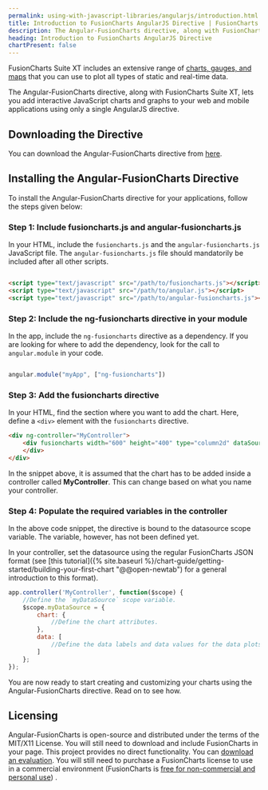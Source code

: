 ```yaml
---
permalink: using-with-javascript-libraries/angularjs/introduction.html
title: Introduction to FusionCharts AngularJS Directive | FusionCharts
description: The Angular-FusionCharts directive, along with FusionCharts Suite XT, lets you add interactive JavaScript charts/graphs to your web/mobile apps
heading: Introduction to FusionCharts AngularJS Directive
chartPresent: false
---
```


FusionCharts Suite XT includes an extensive range of [charts, gauges, and maps](http://www.fusioncharts.com/charts/) that you can use to plot all types of static and real-time data.

The Angular-FusionCharts directive, along with FusionCharts Suite XT, lets you add interactive JavaScript charts and graphs to your web and mobile applications using only a single AngularJS directive.

## Downloading the Directive

You can download the Angular-FusionCharts directive from [here](http://www.fusioncharts.com/angularjs-charts/).

## Installing the Angular-FusionCharts Directive

To install the Angular-FusionCharts directive for your applications, follow the steps given below:

### Step 1: Include fusioncharts.js and angular-fusioncharts.js

In your HTML, include the `fusioncharts.js` and the `angular-fusioncharts.js` JavaScript file. The `angular-fusioncharts.js` file should mandatorily be included after all other scripts.

```html

<script type="text/javascript" src="/path/to/fusioncharts.js"></script>
<script type="text/javascript" src="/path/to/angular.js"></script>
<script type="text/javascript" src="/path/to/angular-fusioncharts.js"></script>

```

### Step 2: Include the ng-fusioncharts directive in your module

In the app, include the `ng-fusioncharts` directive as a dependency. If you are looking for where to add the dependency, look for the call to `angular.module` in your code.

```javascript

angular.module("myApp", ["ng-fusioncharts"])

```

### Step 3: Add the fusioncharts directive

In your HTML, find the section where you want to add the chart. Here, define a `<div>` element with the `fusioncharts` directive.

```html
<div ng-controller="MyController">
    <div fusioncharts width="600" height="400" type="column2d" dataSource="">
    </div>
</div>

```

In the snippet above, it is assumed that the chart has to be added inside a controller called **MyController**. This can change based on what you name your controller.

### Step 4: Populate the required variables in the controller

In the above code snippet, the directive is bound to the datasource scope variable. The variable, however, has not been defined yet.

In your controller, set the datasource using the regular FusionCharts JSON format (see [this tutorial]({% site.baseurl %}/chart-guide/getting-started/building-your-first-chart "@@open-newtab") for a general introduction to this format).

```javascript
app.controller('MyController', function($scope) {
    //Define the `myDataSource` scope variable.
    $scope.myDataSource = {
        chart: {
            //Define the chart attributes.
        },
        data: [
            //Define the data labels and data values for the data plots.
        ]
    };
});

```

You are now ready to start creating and customizing your charts using the Angular-FusionCharts directive. Read on to see how.

## Licensing
> 
Angular-FusionCharts is open-source and distributed under the terms of the MIT/X11 License. You will still need to download and include FusionCharts in your page. This project provides no direct functionality. You can [download an evaluation](http://www.fusioncharts.com/download/). You will still need to purchase a FusionCharts license to use in a commercial environment (FusionCharts is [free ](http://www.fusioncharts.com/download/free/)[for non-commercial and personal use](http://www.fusioncharts.com/download/free/)) .

</p>
